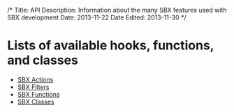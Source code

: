 /*
Title: API
Description: Information about the many SBX features used with SBX development
Date: 2013-11-22
Date Edited: 2013-11-30
*/

# Lists of available hooks, functions, and classes

* [SBX Actions](./actions/)
* [SBX Filters](./filters/)
* [SBX Functions]()
* [SBX Classes]()

